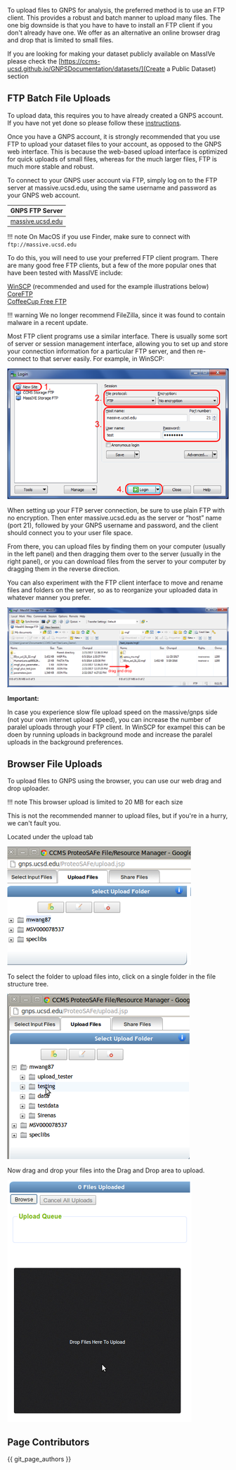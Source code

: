 
To upload files to GNPS for analysis, the preferred method is to use an FTP client. This provides a robust and batch manner to upload many files. The one big downside is that you have to have to install an FTP client if you don't already have one. We offer as an alternative an online browser drag and drop that is limited to small files.

If you are looking for making your dataset publicly available on MassIVe please check the [https://ccms-ucsd.github.io/GNPSDocumentation/datasets/](Create a Public Dataset) section

## FTP Batch File Uploads

To upload data, this requires you to have already created a GNPS account. If you have not yet done so please follow these [instructions](quickstart.md#create-a-gnps-account).

Once you have a GNPS  account, it is strongly recommended that you use FTP to upload your dataset files to your account, as opposed to the GNPS web interface. This is because the web-based upload interface is optimized for quick uploads of small files, whereas for the much larger files, FTP is much more stable and robust.

To connect to your GNPS user account via FTP, simply log on to the FTP server at massive.ucsd.edu, using the same username and password as your GNPS web account.

| GNPS FTP Server                   |
| ------------------------------------ |
| [massive.ucsd.edu](ftp://massive.ucsd.edu) |

!!! note
    On MacOS if you use Finder, make sure to connect with ```ftp://massive.ucsd.edu```

To do this, you will need to use your preferred FTP client program. There are many good free FTP clients, but a few of the more popular ones that have been tested with MassIVE include:

[WinSCP](https://winscp.net/eng/index.php) (recommended and used for the example illustrations below)  
[CoreFTP](http://www.coreftp.com/)  
[CoffeeCup Free FTP](http://www.coffeecup.com/free-ftp/)

!!! warning
    We no longer recommend FileZilla, since it was found to contain malware in a recent update.

Most FTP client programs use a similar interface. There is usually some sort of server or session management interface, allowing you to set up and store your connection information for a particular FTP server, and then re-connect to that server easily. For example, in WinSCP:

![WinSCP_quick_connect_TLS](img/uploader/WinSCP_quick_connect.png)

When setting up your FTP server connection, be sure to use plain FTP with no encryption. Then enter massive.ucsd.edu as the server or “host” name (port 21), followed by your GNPS username and password, and the client should connect you to your user file space.

From there, you can upload files by finding them on your computer (usually in the left panel) and then dragging them over to the server (usually in the right panel), or you can download files from the server to your computer by dragging them in the reverse direction.

You can also experiment with the FTP client interface to move and rename files and folders on the server, so as to reorganize your uploaded data in whatever manner you prefer.

![WinSCP_file_interface](img/uploader/WinSCP_file_interface.png)

**Important:**

In case you experience slow file upload speed on the massive/gnps side (not your own internet upload speed), you can increase the number of paralel uploads through your FTP client.
In WinSCP for exampel this can be doen by running uploads in background mode and increase the paralel uploads in the background preferences.



## Browser File Uploads

To upload files to GNPS using the browser, you can use our web drag and drop uploader.

!!! note
    This browser upload is limited to 20 MB for each size

This is not the recommended manner to upload files, but if you're in a hurry, we can't fault you.

Located under the upload tab

![img](img/uploader/uploader_tab.png)

To select the folder to upload files into, click on a single folder in the file structure tree.

![img](img/uploader/tree.png)

Now drag and drop your files into the Drag and Drop area to upload.

![img](img/uploader/drag_box.png)


## Page Contributors

{{ git_page_authors }}
